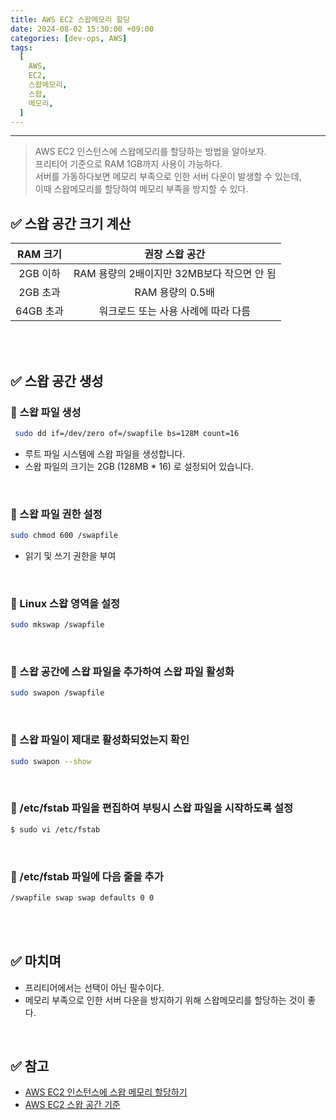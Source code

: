 ```yaml
---
title: AWS EC2 스왑메모리 할당
date: 2024-08-02 15:30:00 +09:00
categories: [dev-ops, AWS]
tags:
  [
    AWS,
    EC2,
    스왑메모리,
    스왑,
    메모리,
  ]
---
```


* * *

> AWS EC2 인스턴스에 스왑메모리를 할당하는 방법을 알아보자.  
> 프리티어 기준으로 RAM 1GB까지 사용이 가능하다.  
> 서버를 가동하다보면 메모리 부족으로 인한 서버 다운이 발생할 수 있는데,   
> 이때 스왑메모리를 할당하여 메모리 부족을 방지할 수 있다.

## ✅ 스왑 공간 크기 계산

| RAM 크기 |           권장 스왑 공간            |
|:--------:|:-----------------------------:|
| 2GB 이하 | 	RAM 용량의 2배이지만 32MB보다 작으면 안 됨 |
| 2GB 초과 |         	RAM 용량의 0.5배         |
|64GB 초과| 워크로드 또는 사용 사례에 따라 다름|

<br><br>

## ✅ 스왑 공간 생성

### 📌 스왑 파일 생성
```bash
 sudo dd if=/dev/zero of=/swapfile bs=128M count=16
```
*  루트 파일 시스템에 스왑 파일을 생성합니다. 
* 스왑 파일의 크기는 2GB (128MB * 16)  로 설정되어 있습니다.

<br>

### 📌 스왑 파일 권한 설정
```bash
sudo chmod 600 /swapfile
```
* 읽기 및 쓰기 권한을 부여

  <br>

### 📌 Linux 스왑 영역을 설정
```bash
sudo mkswap /swapfile
```

<br>


###   📌 스왑 공간에 스왑 파일을 추가하여 스왑 파일 활성화
```bash
sudo swapon /swapfile
```

<br>


### 📌 스왑 파일이 제대로 활성화되었는지 확인
```bash
sudo swapon --show
```

<br>


###  📌 /etc/fstab 파일을 편집하여 부팅시 스왑 파일을 시작하도록 설정
```bash
$ sudo vi /etc/fstab
```

<br>


### 📌 /etc/fstab 파일에 다음 줄을 추가
```bash
/swapfile swap swap defaults 0 0
```

<br><br>


## ✅ 마치며
* 프리티어에서는 선택이 아닌 필수이다.
* 메모리 부족으로 인한 서버 다운을 방지하기 위해 스왑메모리를 할당하는 것이 좋다.

<br>

## ✅ 참고
* [AWS EC2 인스턴스에 스왑 메모리 할당하기](https://repost.aws/ko/knowledge-center/ec2-memory-swap-file)
* [AWS EC2 스왑 공간 기준](https://repost.aws/ko/knowledge-center/ec2-memory-partition-hard-drive)
